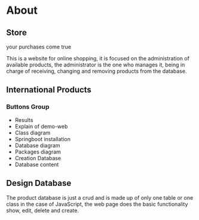 # About

## Store

your purchases come true

This is a website for online shopping, it is focused on the administration of available products, the administrator is the one who manages it, being in charge of receiving, changing and removing products from the database.

## International Products

### Buttons Group
- Results
- Explain of demo-web
- Class diagram
- Springboot installation
- Database diagram
- Packages diagram
- Creation Database
- Database content

## Design Database

The product database is just a crud and is made up of only one table or one class in the case of JavaScript, the web page does the basic functionality show, edit, delete and create.
